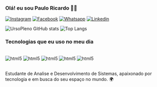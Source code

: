 ### Olá! eu sou Paulo Ricardo 👋🏽

[![Instagram](https://img.shields.io/badge/Instagram-E4405F?style=for-the-badge&logo=instagram&logoColor=white
)](https://www.instagram.com/rcardo_santtana/)
[![Facebook](https://img.shields.io/badge/Facebook-1877F2?style=for-the-badge&logo=facebook&logoColor=white)](https://www.facebook.com/profile.php?id=100007373148794)
[![Whatsapp](https://img.shields.io/badge/WhatsApp-25D366?style=for-the-badge&logo=whatsapp&logoColor=white)]()
[![Linkedin](https://img.shields.io/badge/LinkedIn-0077B5?style=for-the-badge&logo=linkedin&logoColor=white)]()


![UrsoPleno GitHub stats](https://github-readme-stats.vercel.app/api?username=UrsoPleno&show_icons=true&theme=dracula)
![Top Langs](https://github-readme-stats.vercel.app/api/top-langs/?username=UrsoPleno&hide_progress=true)

### Tecnologias que eu uso no meu dia

<div style="display: inline_block"><br>
<img align="center" alt="html5" src="https://img.shields.io/badge/Java-ED8B00?style=for-the-badge&logo=openjdk&logoColor=white"/>
<img align="center" alt="html5" src="https://img.shields.io/badge/MySQL-00000F?style=for-the-badge&logo=mysql&logoColor=white"/>
<img align="center" alt="html5" src="https://img.shields.io/badge/IntelliJ_IDEA-000000.svg?style=for-the-badge&logo=intellij-idea&logoColor=white"/>
<img align="center" alt="html5" src="https://img.shields.io/badge/Eclipse-2C2255?style=for-the-badge&logo=eclipse&logoColor=white"/>
<img align="center" alt="html5" src="https://img.shields.io/badge/Visual_Studio_Code-0078D4?style=for-the-badge&logo=visual%20studio%20code&logoColor=white"/>

</div>
<br/>

Estudante de Analise e Desenvolvimento de Sistemas, apaixonado por tecnologia e em busca do seu espaço no mundo. 🌍
